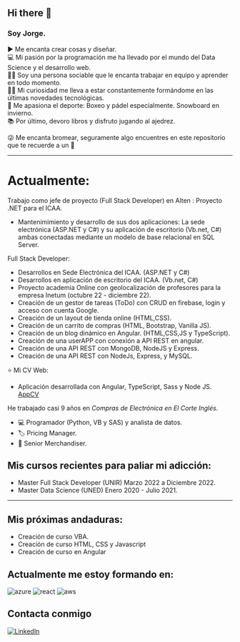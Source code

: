 ## Hi there 👋

### Soy Jorge.  

▶  Me encanta crear cosas y diseñar.  
💻 Mi pasión por la programación me ha llevado por el mundo del Data Science y el desarrollo web.  
🧛‍♂️ Soy una persona sociable que le encanta trabajar en equipo y aprender en todo momento.  
🧙‍♂️ Mi curiosidad me lleva a estar constantemente formándome en las últimas novedades tecnológicas.  
🥊 Me apasiona el deporte: Boxeo y pádel especialmente. Snowboard en invierno.  
📚 Por último, devoro libros y disfruto jugando al ajedrez.  

😜 Me encanta bromear, seguramente algo encuentres en este repositorio que te recuerde a un 🤡  

---

# Actualmente:  

Trabajo como jefe de proyecto (Full Stack Developer) en Alten  :
  Proyecto  .NET para el ICAA. 
  - Mantenimimiento y desarrollo de sus dos aplicaciones: La sede electrónica (ASP.NET y C#) y su aplicación de escritorio (Vb.net, C#) ambas conectadas mediante   un modelo de base relacional en SQL Server.

Full Stack Developer:
  - Desarrollos en Sede Electrónica del ICAA. (ASP.NET y C#)
  - Desarrollos en aplicación de escritorio del ICAA. (Vb.net, C#)
  - Proyecto academia Online con geolocalización de profesores para la empresa Inetum (octubre 22 - diciembre 22).
  - Creación de un gestor de tareas (ToDo) con CRUD en firebase, login y acceso con cuenta Google.
  - Creación de un layout de tienda online (HTML,CSS).
  - Creación de un carrito de compras (HTML, Bootstrap, Vanilla JS).
  - Creación de un blog dinámico en Angular. (HTML,CSS,JS y TypeScript).
  - Creación de una userAPP con conexión a API REST en angular.
  - Creación de una API REST con MongoDB, NodeJS y Express.
  - Creación de una API REST con NodeJs, Express, y MySQL.
  
  ⭐ Mi CV Web:
  - Aplicación desarrollada con Angular, TypeScript, Sass y Node JS.
    [AppCV](https://jorgedetoro.netlify.app/)


He trabajado casi 9 años en *Compras de Electrónica en El Corte Inglés.*

  - 💻 Programador (Python, VB y SAS) y analista de datos.
  - 🏷 Pricing Manager.
  - 🔎 Senior Merchandiser.


## Mis cursos recientes para paliar mi adicción:

 - Master Full Stack Developer (UNIR) Marzo 2022 a Diciembre 2022.  
 - Master Data Science (UNED) Enero 2020 - Julio 2021.  
 
 ___

## Mis próximas andaduras:

  - Creación de curso VBA.
  - Creación de curso HTML, CSS y Javascript
  - Creación de curso en Angular
  
## Actualmente me estoy formando en:
    
   ![azure](https://user-images.githubusercontent.com/72794927/209656112-63154dca-abe6-4ef6-8faa-d51873e619d9.svg)
   ![react](https://user-images.githubusercontent.com/72794927/209655766-9500bded-8320-4748-9a2c-dcbbd7ee8d4f.svg)
   ![aws](https://user-images.githubusercontent.com/72794927/209655945-fd70596e-7d14-40c3-b110-5012ba682632.svg) 
 
## Contacta conmigo

[![LinkedIn](https://user-images.githubusercontent.com/72794927/209658574-f3e07b1a-cd63-4f30-b15d-31aafc00e397.svg)](https://es.linkedin.com/in/jorge-de-toro-695b90bb)


 

